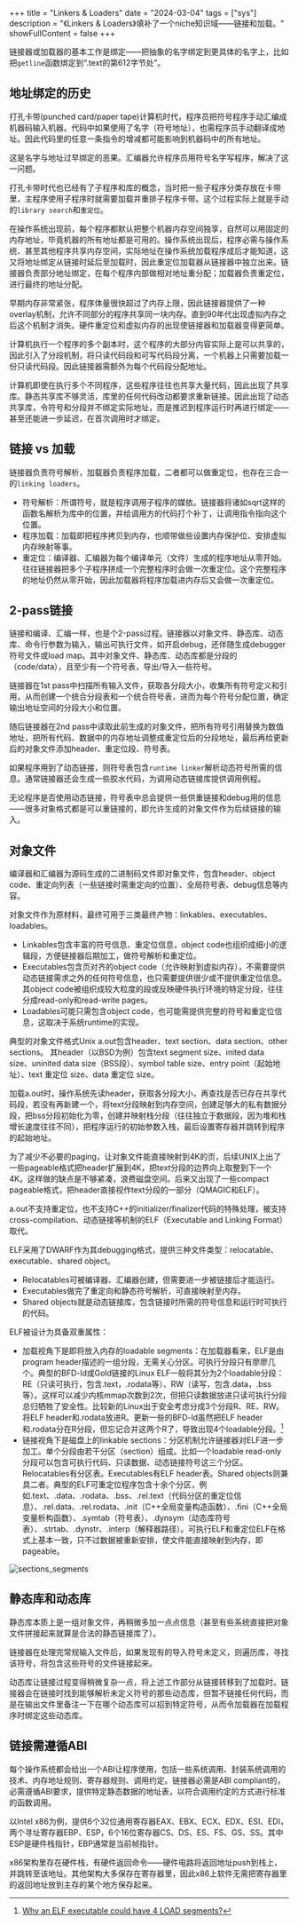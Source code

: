 +++
title = "Linkers & Loaders"
date = "2024-03-04"
tags = ["sys"]
description = "《Linkers & Loaders》填补了一个niche知识域——链接和加载。"
showFullContent = false
+++

链接器或加载器的基本工作是绑定——把抽象的名字绑定到更具体的名字上，比如把`getline`函数绑定到“.text的第612字节处”。

## 地址绑定的历史
打孔卡带(punched card/paper tape)计算机时代，程序员把符号程序手动汇编成机器码输入机器。代码中如果使用了名字（符号地址），也需程序员手动翻译成地址。因此代码里的任意一条指令的增减都可能影响到机器码中的所有地址。

这是名字与地址过早绑定的恶果。汇编器允许程序员用符号名字写程序，解决了这一问题。

打孔卡带时代也已经有了子程序和库的概念，当时把一些子程序分类存放在卡带里，主程序使用子程序时就需要加载并重排子程序卡带。这个过程实际上就是手动的`library search`和`重定位`。

在操作系统出现前，每个程序都默认把整个机器内存空间独享，自然可以用固定的内存地址，毕竟机器的所有地址都是可用的。操作系统出现后，程序必需与操作系统、甚至其他程序共享内存空间，实际地址在操作系统加载程序成后才能知道，这又将地址绑定从链接时延后至加载时，因此重定位加载器从链接器中独立出来。链接器负责部分地址绑定，在每个程序内部做相对地址重分配；加载器负责重定位，进行最终的地址分配。

早期内存非常紧张，程序体量很快超过了内存上限，因此链接器提供了一种overlay机制，允许不同部分的程序共享同一块内存。直到90年代出现虚拟内存之后这个机制才消失。硬件重定位和虚拟内存的出现使链接器和加载器变得更简单。

计算机执行一个程序的多个副本时，这个程序的大部分内容实际上是可以共享的，因此引入了分段机制，将只读代码段和可写代码段分离，一个机器上只需要加载一份只读代码段。因此链接器需额外为每个代码段分配地址。

计算机即使在执行多个不同程序，这些程序往往也共享大量代码，因此出现了共享库。静态共享库不够灵活，库里的任何代码改动都要求重新链接。因此出现了动态共享库，令符号和分段并不绑定实际地址，而是推迟到程序运行时再进行绑定——甚至还能进一步延迟，在首次调用时才绑定。


## 链接 vs 加载
链接器负责符号解析，加载器负责程序加载，二者都可以做重定位，也存在三合一的`linking loaders`。

- 符号解析：所谓符号，就是程序调用子程序的媒依。链接器将诸如sqrt这样的函数名解析为库中的位置，并给调用方的代码打个补丁，让调用指令指向这个位置。
- 程序加载：加载即把程序拷贝到内存，也顺带做些设置内存保护位、安排虚拟内存映射等事。
- 重定位：编译器、汇编器为每个编译单元（文件）生成的程序地址从零开始。往往链接器把多个子程序拼成一个完整程序时会做一次重定位。这个完整程序的地址仍然从零开始，因此加载器将程序加载进内存后又会做一次重定位。

## 2-pass链接
链接和编译、汇编一样，也是个2-pass过程。链接器以对象文件、静态库、动态库、命令行参数为输入，输出可执行文件，如开启debug，还伴随生成debugger符号文件或load map。其中对象文件、静态库、动态库都是分段的（code/data），且至少有一个符号表，导出/导入一些符号。

链接器在1st pass中扫描所有输入文件，获取各分段大小，收集所有符号定义和引用，从而创建一个统合分段表和一个统合符号表，进而为每个符号分配位置，确定输出地址空间的分段大小和位置。

随后链接器在2nd pass中读取此前生成的对象文件，把所有符号引用替换为数值地址，把所有代码、数据中的内存地址调整成重定位后的分段地址，最后再给更新后的对象文件添加header、重定位段、符号表。

如果程序用到了动态链接，则符号表包含`runtime linker`解析动态符号所需的信息。通常链接器还会生成一些胶水代码，为调用动态链接库提供调用例程。

无论程序是否使用动态链接，符号表中总会提供一些供重链接和debug用的信息——很多对象格式都是可以重链接的，即允许生成的对象文件作为后续链接的输入。

## 对象文件
编译器和汇编器为源码生成的二进制码文件即对象文件，包含header、object code、重定向列表（一些链接时需重定向的位置）、全局符号表、debug信息等内容。

对象文件作为原材料，最终可用于三类最终产物：linkables、executables、loadables。

- Linkables包含丰富的符号信息、重定位信息，object code也组织成细小的逻辑段，方便链接器后期加工，做符号解析和重定位。
- Executables包含页对齐的object code（允许映射到虚拟内存），不需要提供动态链接需求之外的任何符号信息，也只需要提供很少或不提供重定位信息。其object code被组织成较大粒度的段或反映硬件执行环境的特定分段，往往分成read-only和read-write pages。
- Loadables可能只需包含object code，也可能需提供完整的符号和重定位信息，这取决于系统runtime的实现。

典型的对象文件格式Unix a.out包含header、text section、data section、other sections。
其header（以BSD为例）包含text segment size、inited data size、uninited data size（BSS段）、symbol table size、entry point（起始地址）、text 重定位 size、data 重定位 size。

加载a.out时，操作系统先读header，获取各分段大小，再查找是否已存在共享代码段，若没有再新建一个，将text分段映射到内存空间，创建足够大的私有数据分段，把bss分段初始化为零，创建并映射栈分段（往往独立于数据段，因为堆和栈增长速度往往不同），把程序运行的初始参数入栈，最后设置寄存器并跳转到程序的起始地址。

为了减少不必要的paging，让对象文件能直接映射到4K的页，后续UNIX上出了一些pageable格式把header扩展到4K，把text分段的边界向上取整到下一个4K。这样做的缺点是不够紧凑，浪费磁盘空间。后来又出现了一些compact pageable格式，把header直接视作text分段的一部分（QMAGIC和ELF）。

a.out不支持重定位，也不支持C++的initializer/finalizer代码的特殊处理，被支持cross-compilation、动态链接等机制的ELF（Executable and Linking Format）取代。

ELF采用了DWARF作为其debugging格式，提供三种文件类型：relocatable、executable、shared object。
- Relocatables可被编译器、汇编器创建，但需要进一步被链接后才能运行。
- Executables做完了重定向和静态符号解析，可直接映射至内存。
- Shared objects就是动态链接库，包含链接时所需的符号信息和运行时可执行的代码。

ELF被设计为具备双重属性：
- 加载视角下是即将放入内存的loadable segments：在加载器看来，ELF是由program header描述的一组分段，无需关心分区。可执行分段只有廖廖几个。典型的BFD-ld或Gold链接的Linux ELF一般将其分为2个loadable分段：RE（只读可执行，包含.text，.rodata等）、RW（读写，包含.data，.bss等）。这样可以减少内核mmap次数到2次，但把只读数据放进只读可执行分段总归牺牲了安全性。比较新的Linux出于安全考虑分成3个分段R、RE、RW。将ELF header和.rodata放进R。更新一些的BFD-ld虽然把ELF header和.rodata分在R分段，但忘记合并这两个R了，导致出现4个loadable分段。[^1]
- 链接视角下是磁盘上的linkable sections：分区机制允许链接器对ELF进一步加工。单个分段由若干分区（section）组成。比如一个loadable read-only分段可以包含可执行代码、只读数据、动态链接符号这三个分区。Relocatables有分区表。Executables有ELF header表。Shared objects则兼具二者。典型的ELF可重定位程序包含十余个分区，例如.text、.data、.rodata、.bss、.rel.text（代码分区的重定位信息）、.rel.data、.rel.rodata、.init（C++全局变量构造函数）、.fini（C++全局变量析构函数）、.symtab（符号表）、.dynsym（动态库符号表）、.strtab、.dynstr、.interp（解释器路径）。可执行ELF和重定位ELF在格式上基本一致，只不过数据被重新安排，使文件能直接映射到内存，即pageable。

![sections_segments](https://149520725.v2.pressablecdn.com//wp-content/uploads/2018/01/Image5.png)


## 静态库和动态库
静态库本质上是一组对象文件，再稍微多加一点点信息（甚至有些系统直接把对象文件拼接起来就算是合法的静态链接库了）。

链接器在处理完常规输入文件后，如果发现有的导入符号未定义，则遍历库，寻找该符号，将包含这些符号的文件链接起来。

动态库让链接过程变得稍微复杂一点，将上述工作部分从链接转移到了加载时。链接器会在链接时找到能够解析未定义符号的那些动态库，但暂不链接任何代码，而是在输出文件里备注一下在哪个动态库可以招到特定符号，从而令加载器在加载程序时绑定这些动态库。

## 链接需遵循ABI
每个操作系统都会给出一个ABI让程序使用，包括一些系统调用、封装系统调用的技术、内存地址规则、寄存器规则、调用约定。链接器必需是ABI compliant的，必需遵循ABI要求，提供特定静态数据的地址表，以符合调用约定的方式进行标准的函数调用。

以Intel x86为例，提供6个32位通用寄存器EAX、EBX、ECX、EDX、ESI、EDI，两个寻址寄存器EBP、ESP，6个16位寄存器CS、DS、ES、FS、GS、SS。其中ESP是硬件栈指针，EBP通常是当前帧指针。

x86架构里存在硬件栈，有硬件返回命令——硬件电路将返回地址push到栈上，并跳转至该地址。其他架构大多保存在寄存器里，因此x86上软件无需把寄存器里的返回地址放到主存的某个地方保存起来。



[^1]: [Why an ELF executable could have 4 LOAD segments?](https://stackoverflow.com/questions/57761007/why-an-elf-executable-could-have-4-load-segments)